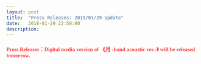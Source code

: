 ```yaml
---
layout: post
title:  "Press Releases: 2019/01/29 Update"
date:   2018-01-29 22:50:00
description: 
---
```


<h4 id="press-releasesdigital-media-version-of-月--band-acoustic-ver--will-be-released-tomorrow"><font face="Microsoft Yahei UI" color="#FF3636">Press Releases：Digital media version of 《月 -band acoustic ver.-》 will be released tomorrow.</font></h4>
